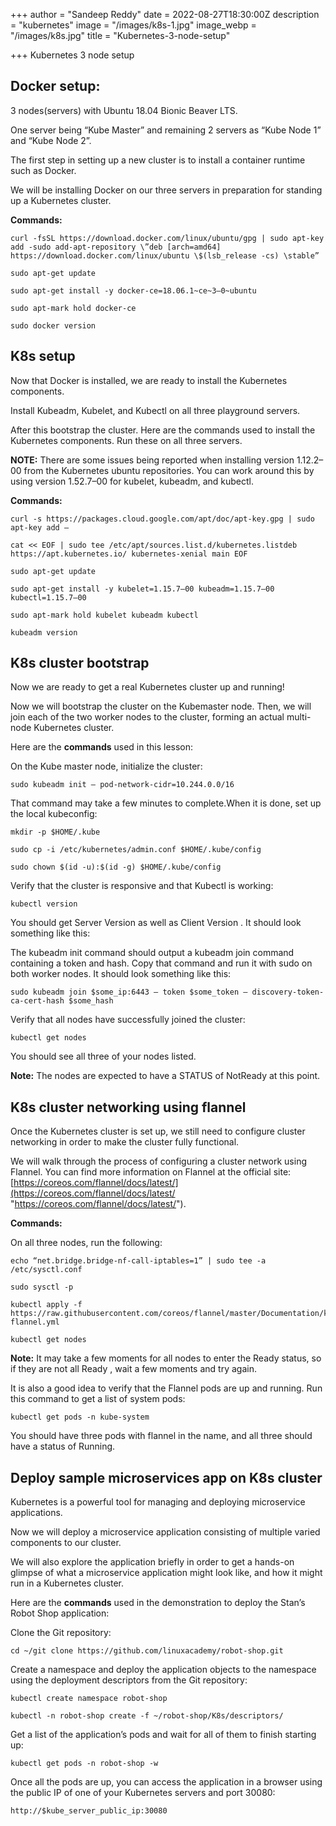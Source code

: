 +++
author = "Sandeep Reddy"
date = 2022-08-27T18:30:00Z
description = "kubernetes"
image = "/images/k8s-1.jpg"
image_webp = "/images/k8s.jpg"
title = "Kubernetes-3-node-setup"

+++
Kubernetes 3 node setup

## Docker setup:

3 nodes(servers) with Ubuntu 18.04 Bionic Beaver LTS.

One server being “Kube Master” and remaining 2 servers as “Kube Node 1” and “Kube Node 2”.

The first step in setting up a new cluster is to install a container runtime such as Docker.

We will be installing Docker on our three servers in preparation for standing up a Kubernetes cluster.

**Commands:**

    curl -fsSL https://download.docker.com/linux/ubuntu/gpg | sudo apt-key add -sudo add-apt-repository \”deb [arch=amd64] https://download.docker.com/linux/ubuntu \$(lsb_release -cs) \stable”
    
    sudo apt-get update
    
    sudo apt-get install -y docker-ce=18.06.1~ce~3–0~ubuntu
    
    sudo apt-mark hold docker-ce
    
    sudo docker version
    

## K8s setup

Now that Docker is installed, we are ready to install the Kubernetes components.

Install Kubeadm, Kubelet, and Kubectl on all three playground servers.

After this bootstrap the cluster. Here are the commands used to install the Kubernetes components. Run these on all three servers.

**NOTE:** There are some issues being reported when installing version 1.12.2–00 from the Kubernetes ubuntu repositories. You can work around this by using version 1.52.7–00 for kubelet, kubeadm, and kubectl.

**Commands:**

    curl -s https://packages.cloud.google.com/apt/doc/apt-key.gpg | sudo apt-key add —
    
    cat << EOF | sudo tee /etc/apt/sources.list.d/kubernetes.listdeb https://apt.kubernetes.io/ kubernetes-xenial main EOF
    
    sudo apt-get update
    
    sudo apt-get install -y kubelet=1.15.7–00 kubeadm=1.15.7–00 kubectl=1.15.7–00
    
    sudo apt-mark hold kubelet kubeadm kubectl
    
    kubeadm version
    

## K8s cluster bootstrap

Now we are ready to get a real Kubernetes cluster up and running!

Now we will bootstrap the cluster on the Kubemaster node. Then, we will join each of the two worker nodes to the cluster, forming an actual multi-node Kubernetes cluster.

Here are the **commands** used in this lesson:

On the Kube master node, initialize the cluster:

    sudo kubeadm init — pod-network-cidr=10.244.0.0/16

That command may take a few minutes to complete.When it is done, set up the local kubeconfig:

    mkdir -p $HOME/.kube
    
    sudo cp -i /etc/kubernetes/admin.conf $HOME/.kube/config
    
    sudo chown $(id -u):$(id -g) $HOME/.kube/config

Verify that the cluster is responsive and that Kubectl is working:

    kubectl version

You should get Server Version as well as Client Version . It should look something like this:

The kubeadm init command should output a kubeadm join command containing a token and hash. Copy that command and run it with sudo on both worker nodes. It should look something like this:

    sudo kubeadm join $some_ip:6443 — token $some_token — discovery-token-ca-cert-hash $some_hash

Verify that all nodes have successfully joined the cluster:

    kubectl get nodes

You should see all three of your nodes listed.

**Note:** The nodes are expected to have a STATUS of NotReady at this point.

## K8s cluster networking using flannel

Once the Kubernetes cluster is set up, we still need to configure cluster networking in order to make the cluster fully functional.

We will walk through the process of configuring a cluster network using Flannel. You can find more information on Flannel at the official site: [https://coreos.com/flannel/docs/latest/](https://coreos.com/flannel/docs/latest/ "https://coreos.com/flannel/docs/latest/").

**Commands:**

On all three nodes, run the following:

    echo “net.bridge.bridge-nf-call-iptables=1” | sudo tee -a /etc/sysctl.conf
    
    sudo sysctl -p
    
    kubectl apply -f https://raw.githubusercontent.com/coreos/flannel/master/Documentation/kube-flannel.yml
    
    kubectl get nodes

**Note:** It may take a few moments for all nodes to enter the Ready status, so if they are not all Ready , wait a few moments and try again.

It is also a good idea to verify that the Flannel pods are up and running. Run this command to get a list of system pods:

    kubectl get pods -n kube-system

You should have three pods with flannel in the name, and all three should have a status of Running.

## Deploy sample microservices app on K8s cluster

Kubernetes is a powerful tool for managing and deploying microservice applications.

Now we will deploy a microservice application consisting of multiple varied components to our cluster.

We will also explore the application briefly in order to get a hands-on glimpse of what a microservice application might look like, and how it might run in a Kubernetes cluster.

Here are the **commands** used in the demonstration to deploy the Stan’s Robot Shop application:

Clone the Git repository:

    cd ~/git clone https://github.com/linuxacademy/robot-shop.git

Create a namespace and deploy the application objects to the namespace using the deployment descriptors from the Git repository:

    kubectl create namespace robot-shop
    
    kubectl -n robot-shop create -f ~/robot-shop/K8s/descriptors/

Get a list of the application’s pods and wait for all of them to finish starting up:

    kubectl get pods -n robot-shop -w

Once all the pods are up, you can access the application in a browser using the public IP of one of your Kubernetes servers and port 30080:

    http://$kube_server_public_ip:30080